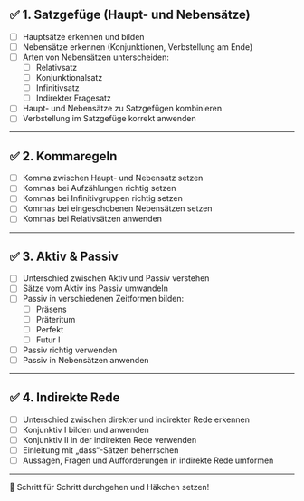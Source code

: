 ## ✅ 1. Satzgefüge (Haupt- und Nebensätze)

- [ ] Hauptsätze erkennen und bilden  
- [ ] Nebensätze erkennen (Konjunktionen, Verbstellung am Ende)  
- [ ] Arten von Nebensätzen unterscheiden:  
  - [ ] Relativsatz  
  - [ ] Konjunktionalsatz  
  - [ ] Infinitivsatz  
  - [ ] Indirekter Fragesatz  
- [ ] Haupt- und Nebensätze zu Satzgefügen kombinieren  
- [ ] Verbstellung im Satzgefüge korrekt anwenden  

---

## ✅ 2. Kommaregeln

- [ ] Komma zwischen Haupt- und Nebensatz setzen  
- [ ] Kommas bei Aufzählungen richtig setzen  
- [ ] Kommas bei Infinitivgruppen richtig setzen  
- [ ] Kommas bei eingeschobenen Nebensätzen setzen  
- [ ] Kommas bei Relativsätzen anwenden  

---

## ✅ 3. Aktiv & Passiv

- [ ] Unterschied zwischen Aktiv und Passiv verstehen  
- [ ] Sätze vom Aktiv ins Passiv umwandeln  
- [ ] Passiv in verschiedenen Zeitformen bilden:  
  - [ ] Präsens  
  - [ ] Präteritum  
  - [ ] Perfekt  
  - [ ] Futur I  
- [ ] Passiv richtig verwenden  
- [ ] Passiv in Nebensätzen anwenden  

---

## ✅ 4. Indirekte Rede

- [ ] Unterschied zwischen direkter und indirekter Rede erkennen  
- [ ] Konjunktiv I bilden und anwenden  
- [ ] Konjunktiv II in der indirekten Rede verwenden  
- [ ] Einleitung mit „dass“-Sätzen beherrschen  
- [ ] Aussagen, Fragen und Aufforderungen in indirekte Rede umformen  

---

📝 Schritt für Schritt durchgehen und Häkchen setzen!

